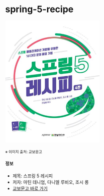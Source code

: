 # spring-5-recipe

<img src="thumbnail.jpg" width="300"/>

<sub>※ 이미지 출처: 교보문고</sub>

#### 정보

- 제목: 스프링 5 레시피
- 저자: 마틴 데니엄, 다니엘 루비오, 조시 롱
- [교보문고 바로 가기](https://product.kyobobook.co.kr/detail/S000001810077)
